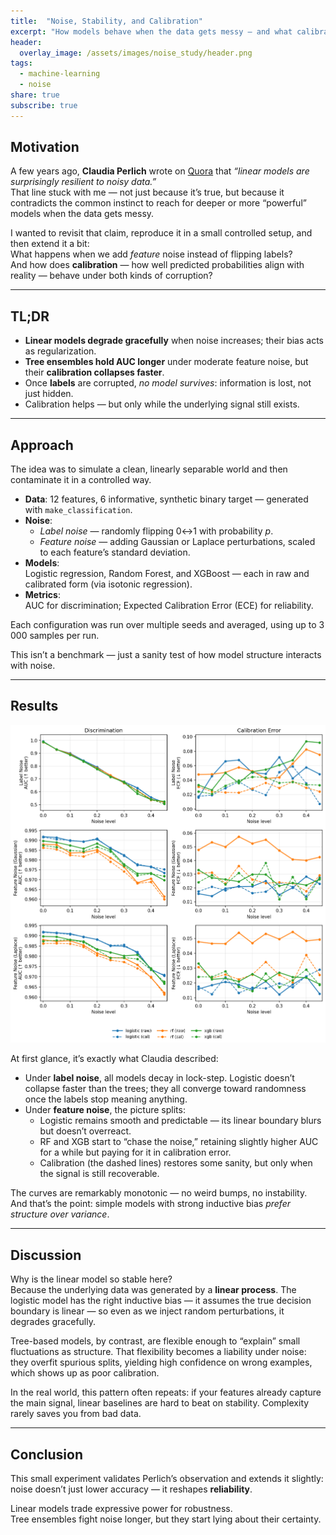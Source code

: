 ```yaml
---
title:  "Noise, Stability, and Calibration"
excerpt: "How models behave when the data gets messy — and what calibration does about it."
header:
  overlay_image: /assets/images/noise_study/header.png
tags:
  - machine-learning
  - noise
share: true
subscribe: true
---
```


## Motivation

A few years ago, **Claudia Perlich** wrote on [Quora](https://www.quora.com/What-are-some-of-the-biggest-misconceptions-about-data-science/answer/Claudia-Perlich) that *“linear models are surprisingly resilient to noisy data.”*  
That line stuck with me — not just because it’s true, but because it contradicts the common instinct to reach for deeper or more “powerful” models when the data gets messy.  

I wanted to revisit that claim, reproduce it in a small controlled setup, and then extend it a bit:  
What happens when we add *feature* noise instead of flipping labels?  
And how does **calibration** — how well predicted probabilities align with reality — behave under both kinds of corruption?

---

## TL;DR

- **Linear models degrade gracefully** when noise increases; their bias acts as regularization.  
- **Tree ensembles hold AUC longer** under moderate feature noise, but their **calibration collapses faster**.  
- Once **labels** are corrupted, *no model survives*: information is lost, not just hidden.  
- Calibration helps — but only while the underlying signal still exists.

---

## Approach

The idea was to simulate a clean, linearly separable world and then contaminate it in a controlled way.

- **Data**: 12 features, 6 informative, synthetic binary target — generated with `make_classification`.  
- **Noise**:  
  - *Label noise* — randomly flipping 0↔1 with probability *p*.  
  - *Feature noise* — adding Gaussian or Laplace perturbations, scaled to each feature’s standard deviation.  
- **Models**:  
  Logistic regression, Random Forest, and XGBoost — each in raw and calibrated form (via isotonic regression).  
- **Metrics**:  
  AUC for discrimination; Expected Calibration Error (ECE) for reliability.

Each configuration was run over multiple seeds and averaged, using up to 3 000 samples per run.

This isn’t a benchmark — just a sanity test of how model structure interacts with noise.

---

## Results

![plots](/assets/images/noise_study/summary_grid.png)

At first glance, it’s exactly what Claudia described:

- Under **label noise**, all models decay in lock-step. Logistic doesn’t collapse faster than the trees; they all converge toward randomness once the labels stop meaning anything.  
- Under **feature noise**, the picture splits:  
  - Logistic remains smooth and predictable — its linear boundary blurs but doesn’t overreact.  
  - RF and XGB start to “chase the noise,” retaining slightly higher AUC for a while but paying for it in calibration error.  
  - Calibration (the dashed lines) restores some sanity, but only when the signal is still recoverable.

The curves are remarkably monotonic — no weird bumps, no instability.  
And that’s the point: simple models with strong inductive bias *prefer structure over variance*.  

---

## Discussion

Why is the linear model so stable here?  
Because the underlying data was generated by a **linear process**. The logistic model has the right inductive bias — it assumes the true decision boundary is linear — so even as we inject random perturbations, it degrades gracefully.  

Tree-based models, by contrast, are flexible enough to “explain” small fluctuations as structure. That flexibility becomes a liability under noise: they overfit spurious splits, yielding high confidence on wrong examples, which shows up as poor calibration.  

In the real world, this pattern often repeats: if your features already capture the main signal, linear baselines are hard to beat on stability. Complexity rarely saves you from bad data.

---

## Conclusion

This small experiment validates Perlich’s observation and extends it slightly:  
noise doesn’t just lower accuracy — it reshapes **reliability**.  

Linear models trade expressive power for robustness.  
Tree ensembles fight noise longer, but they start lying about their certainty.  
